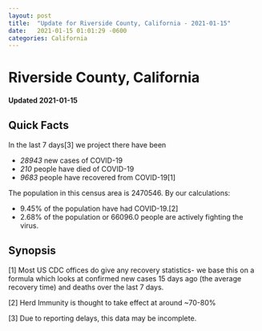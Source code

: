 ```yaml
---
layout: post
title:  "Update for Riverside County, California - 2021-01-15"
date:   2021-01-15 01:01:29 -0600
categories: California
---
```


# Riverside County, California
#### Updated 2021-01-15

## Quick Facts

In the last 7 days[3] we project there have been
- *28943* new cases of COVID-19
- *210* people have died of COVID-19
- *9683* people have recovered from COVID-19[1]

The population in this census area is 2470546. By our calculations:
- 9.45% of the population have had COVID-19.[2]
- 2.68% of the population or 66096.0 people are actively fighting the virus.

## Synopsis




[1] Most US CDC offices do give any recovery statistics- we base this on a formula which looks at confirmed new cases
15 days ago (the average recovery time) and deaths over the last 7 days.

[2] Herd Immunity is thought to take effect at around ~70-80%

[3] Due to reporting delays, this data may be incomplete.
 
    